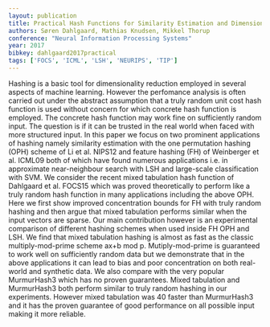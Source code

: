 ```yaml
---
layout: publication
title: Practical Hash Functions for Similarity Estimation and Dimensionality Reduction
authors: Søren Dahlgaard, Mathias Knudsen, Mikkel Thorup
conference: "Neural Information Processing Systems"
year: 2017
bibkey: dahlgaard2017practical
tags: ['FOCS', 'ICML', 'LSH', 'NEURIPS', 'TIP']
---
```

Hashing is a basic tool for dimensionality reduction employed in several aspects of machine learning. However the perfomance analysis is often carried out under the abstract assumption that a truly random unit cost hash function is used without concern for which concrete hash function is employed. The concrete hash function may work fine on sufficiently random input. The question is if it can be trusted in the real world when faced with more structured input. In this paper we focus on two prominent applications of hashing namely similarity estimation with the one permutation hashing (OPH) scheme of Li et al. NIPS12 and feature hashing (FH) of Weinberger et al. ICML09 both of which have found numerous applications i.e. in approximate near-neighbour search with LSH and large-scale classification with SVM. We consider the recent mixed tabulation hash function of Dahlgaard et al. FOCS15 which was proved theoretically to perform like a truly random hash function in many applications including the above OPH. Here we first show improved concentration bounds for FH with truly random hashing and then argue that mixed tabulation performs similar when the input vectors are sparse. Our main contribution however is an experimental comparison of different hashing schemes when used inside FH OPH and LSH. We find that mixed tabulation hashing is almost as fast as the classic multiply-mod-prime scheme ax+b mod p. Mutiply-mod-prime is guaranteed to work well on sufficiently random data but we demonstrate that in the above applications it can lead to bias and poor concentration on both real-world and synthetic data. We also compare with the very popular MurmurHash3 which has no proven guarantees. Mixed tabulation and MurmurHash3 both perform similar to truly random hashing in our experiments. However mixed tabulation was 40 faster than MurmurHash3 and it has the proven guarantee of good performance on all possible input making it more reliable.
